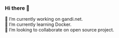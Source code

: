 ### Hi there 👋


🔭 I’m currently working on gandi.net.  
🌱 I’m currently learning Docker.  
👯 I’m looking to collaborate on open source project.  

<!--
**gabrielvieiradev/gabrielvieiradev** is a ✨ _special_ ✨ repository because its `README.md` (this file) appears on your GitHub profile.

Here are some ideas to get you started:

- 🔭 I’m currently working on gandi.net.
- 🌱 I’m currently learning Docker.
- 👯 I’m looking to collaborate on open source project.
- 🤔 I’m looking for help with ...
- 💬 Ask me about ...
- 📫 How to reach me: ...
- 😄 Pronouns: ...
- ⚡ Fun fact: ...
-->
